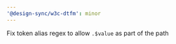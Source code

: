 ```yaml
---
'@design-sync/w3c-dtfm': minor
---
```


Fix token alias regex to allow `.$value` as part of the path
